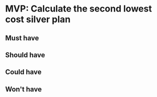 # MVP: Calculate the second lowest cost silver plan

## Must have

## Should have

## Could have

## Won't have
